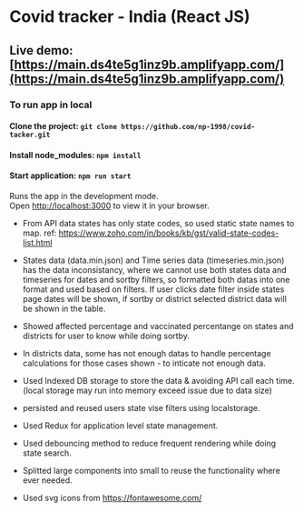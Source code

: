 
# Covid tracker - India (React JS)

## Live demo: [https://main.ds4te5g1inz9b.amplifyapp.com/](https://main.ds4te5g1inz9b.amplifyapp.com/)

### To run app in local

####  Clone the project:  `git clone https://github.com/np-1998/covid-tacker.git`
####  Install node_modules:  `npm install`
#### Start application: `npm run start`

Runs the app in the development mode.\
Open [http://localhost:3000](http://localhost:3000) to view it in your browser.


* From API data states has only state codes, so used static state names to map.
    ref: https://www.zoho.com/in/books/kb/gst/valid-state-codes-list.html

* States data (data.min.json) and Time series data (timeseries.min.json) has the data inconsistancy, where we cannot use both states data and timeseries for dates and sortby filters, so formatted both datas into one format and used based on filters. If user clicks date filter inside states page dates will be shown, if sortby or district selected district data will be shown in the table.

* Showed affected percentage and vaccinated percentange on states and districts for user to know while doing sortby.

* In districts data, some has not enough datas to handle percentage calculations for those cases shown - to inticate not enough data.

* Used Indexed DB storage to store the data & avoiding API call each time.
    (local storage may run into memory exceed issue due to data size)

* persisted and reused users state vise filters using localstorage.

* Used Redux for application level state management.

* Used debouncing method to reduce frequent rendering while doing state search.

* Splitted large components into small to reuse the functionality where ever needed.

* Used svg icons from https://fontawesome.com/

